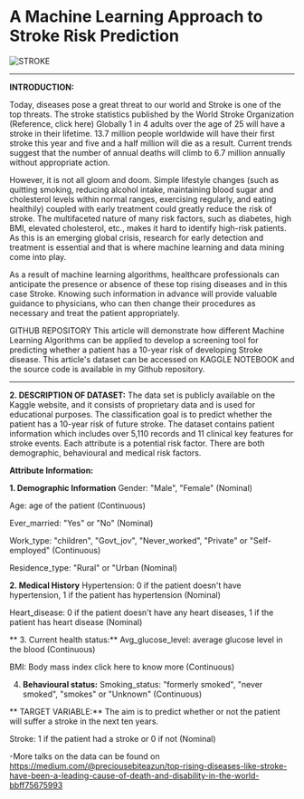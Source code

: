 # A Machine Learning Approach to Stroke Risk Prediction
![STROKE](https://user-images.githubusercontent.com/107571666/176862005-574af185-649f-461e-a535-8e37bd5747c0.jpg)

---

**INTRODUCTION:**

Today, diseases pose a great threat to our world and Stroke is one of the top threats. The stroke statistics published by the World Stroke Organization (Reference, click here) Globally 1 in 4 adults over the age of 25 will have a stroke in their lifetime. 13.7 million people worldwide will have their first stroke this year and five and a half million will die as a result. Current trends suggest that the number of annual deaths will climb to 6.7 million annually without appropriate action.

However, it is not all gloom and doom. Simple lifestyle changes (such as quitting smoking, reducing alcohol intake, maintaining blood sugar and cholesterol levels within normal ranges, exercising regularly, and eating healthily) coupled with early treatment could greatly reduce the risk of stroke. The multifaceted nature of many risk factors, such as diabetes, high BMI, elevated cholesterol, etc., makes it hard to identify high-risk patients. As this is an emerging global crisis, research for early detection and treatment is essential and that is where machine learning and data mining come into play.

As a result of machine learning algorithms, healthcare professionals can anticipate the presence or absence of these top rising diseases and in this case Stroke. Knowing such information in advance will provide valuable guidance to physicians, who can then change their procedures as necessary and treat the patient appropriately.

GITHUB REPOSITORY
This article will demonstrate how different Machine Learning Algorithms can be applied to develop a screening tool for predicting whether a patient has a 10-year risk of developing Stroke disease. This article's dataset can be accessed on KAGGLE NOTEBOOK and the source code is available in my Github repository.

---

**2. DESCRIPTION OF DATASET:**
The data set is publicly available on the Kaggle website, and it consists of proprietary data and is used for educational purposes. The classification goal is to predict whether the patient has a 10-year risk of future stroke. The dataset contains patient information which includes over 5,110 records and 11 clinical key features for stroke events. Each attribute is a potential risk factor. There are both demographic, behavioural and medical risk factors.

**Attribute Information:**

**1. Demographic Information**
Gender: "Male", "Female" (Nominal)

Age: age of the patient (Continuous)

Ever_married: "Yes" or "No" (Nominal)

Work_type: "children", "Govt_jov", "Never_worked", "Private" or "Self-employed" (Continuous)

Residence_type: "Rural" or "Urban (Nominal)

**2. Medical History**
Hypertension: 0 if the patient doesn't have hypertension, 1 if the patient has hypertension (Nominal)

Heart_disease: 0 if the patient doesn't have any heart diseases, 1 if the patient has heart disease (Nominal)

**
3. Current health status:**
Avg_glucose_level: average glucose level in the blood (Continuous)

BMI: Body mass index click here to know more (Continuous)

4. **Behavioural status:**
Smoking_status: "formerly smoked", "never smoked", "smokes" or "Unknown" (Continuous)

**
TARGET VARIABLE:**
The aim is to predict whether or not the patient will suffer a stroke in the next ten years.

Stroke: 1 if the patient had a stroke or 0 if not (Nominal)

-More talks on the data can be found on https://medium.com/@preciousebiteazun/top-rising-diseases-like-stroke-have-been-a-leading-cause-of-death-and-disability-in-the-world-bbff75675993
